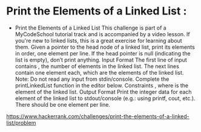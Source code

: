 # Print the Elements of a Linked List :
- Print the Elements of
a Linked List
This challenge is part of a MyCodeSchool tutorial track and is accompanied by a video lesson.
If you're new to linked lists, this is a great exercise for learning about them. Given a pointer to the head
node of a linked list, print its elements in order, one element per line. If the head pointer is null (indicating
the list is empty), don’t print anything.
Input Format
The first line of input contains , the number of elements in the linked list. The next lines contain one
element each, which are the elements of the linked list.
Note: Do not read any input from stdin/console. Complete the printLinkedList function in the editor below.
Constraints
, where is the element of the linked list.
Output Format
Print the integer data for each element of the linked list to stdout/console (e.g.: using printf, cout, etc.).
There should be one element per line.


https://www.hackerrank.com/challenges/print-the-elements-of-a-linked-list/problem